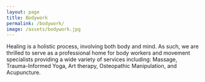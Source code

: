 ```yaml
---
layout: page
title: Bodywork
permalink: /bodywork/
image: /assets/bodywork.jpg
---
```


Healing is a holistic process, involving both body and mind. As such, we are thrilled to serve as a professional home for body workers and movement specialists providing a wide variety of services including: Massage, Trauma-Informed Yoga, Art therapy, Osteopathic Manipulation, and Acupuncture.
